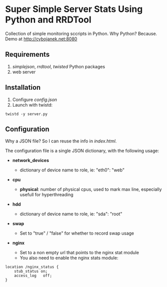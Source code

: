 # Super Simple Server Stats Using Python and RRDTool

Collection of simple monitoring sccripts in Python. Why Python? Because. Demo at http://cybojanek.net:8080

## Requirements
1. *simplejson*, *rrdtool*, *twisted* Python packages
2. web server

## Installation
1. Configure _config.json_
2. Launch with twistd:

```
twistd -y server.py
```

## Configuration
Why a JSON file? So I can reuse the info in _index.html_.

The configuration file is a single JSON dictionary, with the following usage:

* **network_devices**
  * dictionary of device name to role, ie: "eth0": "web"

* **cpu**
  * **physical**: number of physical cpus, used to mark max line, especially usefull for hyperthreading

* **hdd**
  * dictionary of device name to role, ie: "sda": "root"

* **swap**
  * Set to "true" / "false" for whether to record swap usage

* **nginx**
  * Set to a non empty url that points to the nginx stat module
  * You also need to enable the nginx stats module:

```
location /nginx_status {
    stub_status on;
    access_log   off;
}
```

